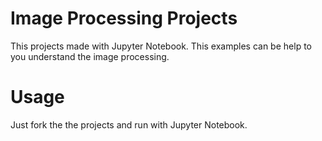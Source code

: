 # Image Processing Projects
This projects made with Jupyter Notebook. This examples can be help to you understand the image processing.
# Usage
Just fork the the projects and run with Jupyter Notebook.
